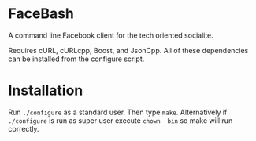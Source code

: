 FaceBash
========

A command line Facebook client for the tech oriented socialite.

Requires cURL, cURLcpp, Boost, and JsonCpp. All of these dependencies can be installed from the configure script.

Installation
============

Run <code>./configure</code> as a standard user. Then type <code>make</code>.
Alternatively if <code>./configure</code> is run as super user execute <code>chown <user> bin</code> so make will run correctly.

